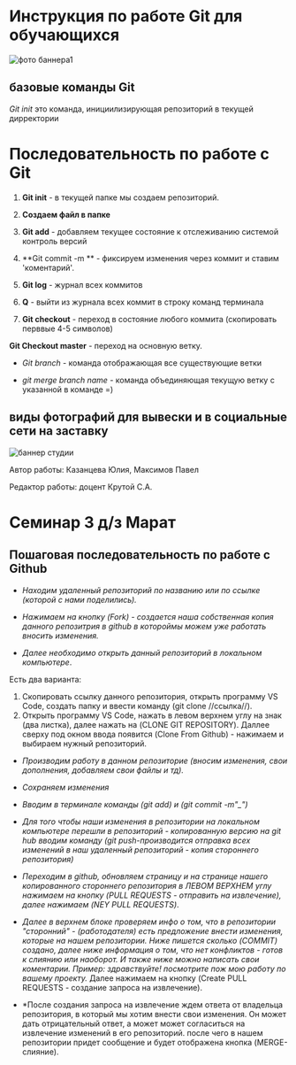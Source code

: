 
# Инструкция по работе Git для обучающихся


![фото баннера1](Dpsp2.jpg)

## базовые команды Git

*Git init* это команда, инициилизирующая репозиторий в текущей дирректории

# Последовательность по работе с Git

1. **Git init** - в текущей папке мы создаем репозиторий. 

2. **Создаем файл в папке**

3. **Git add** - добавляем текущее состояние к отслеживанию системой контроль версий

4. **Git commit -m ** - фиксируем изменения через коммит и ставим 'коментарий'.

5. **Git log** - журнал всех коммитов

6. **Q** - выйти из журнала всех коммит в строку команд терминала

7. **Git checkout** - переход в состояние любого коммита (скопировать перввые 4-5 символов)

**Git Checkout master** - переход на основную ветку.

* *Git branch* - команда отображающая все существующие ветки


* *git merge branch name* - команда объединяющая текущую ветку с указанной в команде =)

## виды фотографий для вывески и в социальные сети на заставку


![баннер студии](Banner.jpg)


Автор работы: Казанцева Юлия, Максимов Павел

Редактор работы: доцент Крутой С.А.


# Семинар 3 д/з Марат

## Пошаговая последовательность по работе с Github

* *Находим удаленный репозиторий по названию или по ссылке (которой с нами поделились).*

* *Нажимаем на кнопку (Fork) - создается наша собственная копия данного репозитрия в github в котороймы можем уже работать вносить изменения.*

* *Далее необходимо открыть данный репозиторий в локальном компьютере*. 

Есть два варианта: 
1. Скопировать ссылку данного репозитория, открыть программу VS Code, создать папку и ввести команду (git clone //ссылка//).
2. Открыть программу VS Code, нажать в левом верхнем углу на знак (два листка), далее нажать на (CLONE GIT REPOSITORY). Даллее сверху под окном ввода появится (Clone From Github) - нажимаем и выбираем нужный репозиторий.

* *Производим работу в данном репозиторие (вносим изменения, свои дополнения, добавляем свои файлы и тд).*

* *Сохраняем изменения*

* *Вводим в терминале команды (git add) и (git commit -m"_")*

 * *Для того чтобы наши изменения в репозитории на локальном компьютере перешли в репозиторий - копированную версию на git hub вводим команду (git push-производится отправка всех изменений в наш удаленный репозиторий - копия стороннего репозитория)*

 * *Переходим в github, обновляем страницу и на странице нашего копированного стороннего репозитория в ЛЕВОМ ВЕРХНЕМ углу нажимаем на кнопку (PULL REQUESTS - отправить на извлечение), далее нажимаем (NEY PULL REQUESTS)*.

 * *Далее в верхнем блоке проверяем инфо о том, что в репозитории "сторонний" - (работодателя) есть предложение внести изменения, которые на нашем репозитории. Ниже пишется сколько (COMMIT) создано, далее ниже информация о том, что нет конфликтов - готов к слиянию или наоборот. И также ниже можно написать свои коментарии. Пример: здравствуйте! посмотрите пож мою работу по вашему проекту.* Далее нажимаем на кнопку (Create PULL REQUESTS - создание запроса на извлечение).

 * *После создания запроса на извлечение ждем ответа от владельца репозитория, в который мы хотим внести свои изменения. Он может дать отрицательный ответ, а может может согласиться на извлечение изменений в его репозиторий. после чего в нашем репозитории придет сообщение и будет отображена кнопка (MERGE-слияние).




